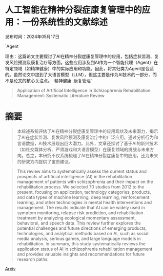 # 人工智能在精神分裂症康复管理中的应用：一份系统性的文献综述

发布时间：2024年05月17日

`Agent

理由：这篇论文主要探讨了AI在精神分裂症康复管理中的应用，包括症状监测、复发风险预测及康复治疗等方面。这些应用涉及到AI作为一个智能代理（Agent）在特定领域（如精神健康）中的实际应用和功能。因此，将其归类为Agent是合适的。虽然论文中提到了大语言模型（LLM），但这主要是作为AI技术的一部分，而不是论文的核心关注点。` `精神健康` `康复管理`

> Application of Artificial Intelligence in Schizophrenia Rehabilitation Management: Systematic Literature Review

# 摘要

> 本综述系统评估了AI在精神分裂症康复管理中的应用现状及未来潜力，揭示了AI在症状监测、复发风险预测及康复治疗中的广泛应用。通过分析行为和言语数据，AI技术展现出巨大潜力。此外，文章还探讨了基于AI的新兴技术（如社交媒体分析、严肃游戏和大语言模型）在康复领域的挑战与未来方向。总之，本研究不仅系统梳理了AI在精神分裂症康复中的应用，还为未来的研究方向提供了宝贵建议。

> This review aims to systematically assess the current status and prospects of artificial intelligence (AI) in the rehabilitation management of patients with schizophrenia and their impact on the rehabilitation process. We selected 70 studies from 2012 to the present, focusing on application, technology categories, products, and data types of machine learning, deep learning, reinforcement learning, and other technologies in mental health interventions and management. The results indicate that AI can be widely used in symptom monitoring, relapse risk prediction, and rehabilitation treatment by analyzing ecological momentary assessment, behavioral, and speech data. This review further explores the potential challenges and future directions of emerging products, technologies, and analytical methods based on AI, such as social media analysis, serious games, and large language models in rehabilitation. In summary, this study systematically reviews the application status of AI in schizophrenia rehabilitation management and provides valuable insights and recommendations for future research paths.

[Arxiv](https://arxiv.org/abs/2405.10883)